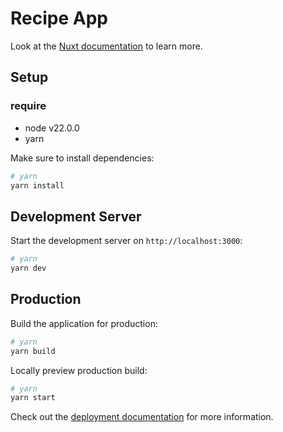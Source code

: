 # Recipe App

Look at the [Nuxt documentation](https://nuxt.com/docs/getting-started/introduction) to learn more.

## Setup


### require

- node v22.0.0
- yarn

Make sure to install dependencies:

```bash
# yarn
yarn install
```

## Development Server

Start the development server on `http://localhost:3000`:

```bash
# yarn
yarn dev
```

## Production

Build the application for production:

```bash
# yarn
yarn build
```

Locally preview production build:

```bash
# yarn
yarn start
```

Check out the [deployment documentation](https://nuxt.com/docs/getting-started/deployment) for more information.
